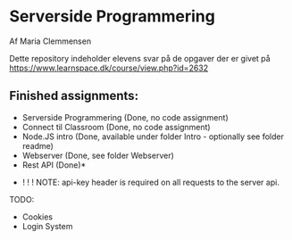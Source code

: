 # Serverside Programmering
Af Maria Clemmensen

Dette repository indeholder elevens svar på de opgaver der er givet på https://www.learnspace.dk/course/view.php?id=2632

Finished assignments:
---------------------
- Serverside Programmering (Done, no code assignment)
- Connect til Classroom (Done, no code assignment)
- Node.JS intro (Done, available under folder Intro - optionally see folder readme)
- Webserver (Done, see folder Webserver)
- Rest API (Done)*



* ! ! ! NOTE: api-key header is required on all requests to the server api.


TODO:
- Cookies
- Login System


